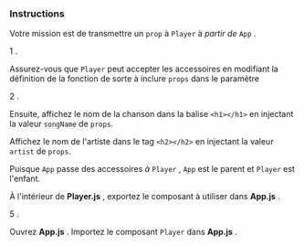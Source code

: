 ### Instructions

Votre mission est de transmettre un `prop` à `Player` à *partir de* `App` .

1 .

Assurez-vous que  `Player` peut accepter les accessoires en modifiant la définition de la fonction de sorte à inclure `props` dans le paramètre

2 .

Ensuite, affichez le nom de la chanson dans la balise `<h1></h1>` en injectant la valeur `songName` de `props`.

Affichez le nom de l'artiste dans le tag `<h2></h2>` en injectant la valeur `artist` de `props`.

Puisque `App` passe des accessoires *à* `Player` , `App` est le parent et `Player` est l'enfant.

À l'intérieur de **Player.js** , exportez le composant à utiliser dans **App.js** .

5 .

Ouvrez **App.js** . Importez le composant `Player` dans **App.js** .
